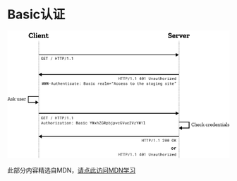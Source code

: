 # Basic认证

![](images/20230102123335.png)  

此部分内容精选自MDN，[请点此访问MDN学习](https://developer.mozilla.org/zh-CN/docs/Web/HTTP/Authentication)


